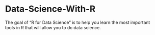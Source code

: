 # Data-Science-With-R
The goal of “R for Data Science” is to help you learn the most important tools in R that will allow you to do data science.

